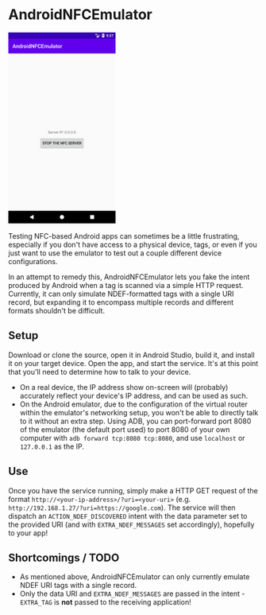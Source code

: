 # AndroidNFCEmulator

![AndroidNFCEmulator screenshot](img.png)

Testing NFC-based Android apps can sometimes be a little frustrating, especially if you don't have access to a physical device, tags, or even if you just want to use the emulator to test out a couple different device configurations.

In an attempt to remedy this, AndroidNFCEmulator lets you fake the intent produced by Android when a tag is scanned via a simple HTTP request. Currently, it can only simulate NDEF-formatted tags with a single URI record, but expanding it to encompass multiple records and different formats shouldn't be difficult.

## Setup
Download or clone the source, open it in Android Studio, build it, and install it on your target device. Open the app, and start the service. It's at this point that you'll need to determine how to talk to your device.

- On a real device, the IP address show on-screen will (probably) accurately reflect your device's IP address, and can be used as such.
- On the Android emulator, due to the configuration of the virtual router within the emulator's networking setup, you won't be able to directly talk to it without an extra step. Using ADB, you can port-forward port 8080 of the emulator (the default port used) to port 8080 of your own computer with `adb forward tcp:8080 tcp:8080`, and use `localhost` or `127.0.0.1` as the IP.

## Use
Once you have the service running, simply make a HTTP GET request of the format `http://<your-ip-address>/?uri=<your-uri>` (e.g. `http://192.168.1.27/?uri=https://google.com`). The service will then dispatch an `ACTION_NDEF_DISCOVERED` intent with the data parameter set to the provided URI (and with `EXTRA_NDEF_MESSAGES` set accordingly), hopefully to your app!

## Shortcomings / TODO
- As mentioned above, AndroidNFCEmulator can only currently emulate NDEF URI tags with a single record.
- Only the data URI and `EXTRA_NDEF_MESSAGES` are passed in the intent - `EXTRA_TAG` is **not** passed to the receiving application!
